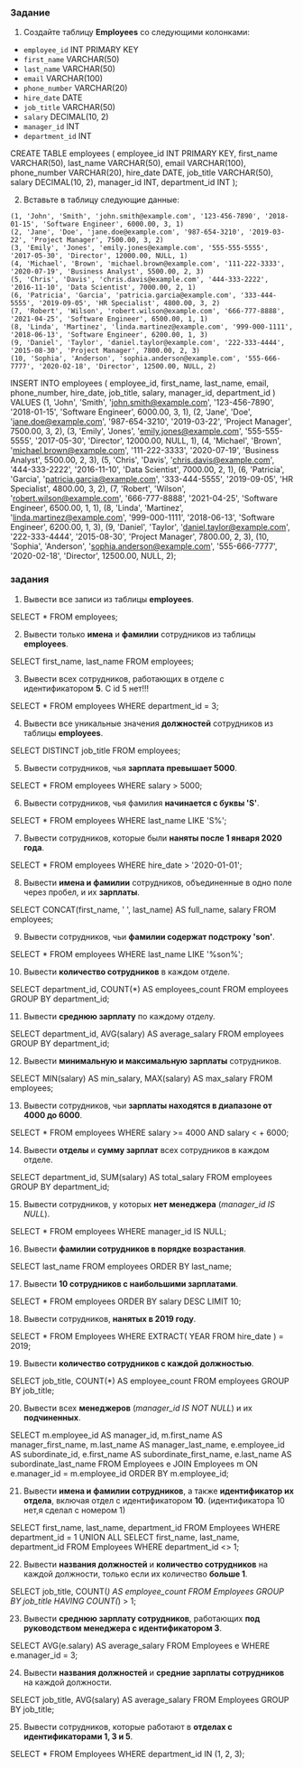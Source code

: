 ### Задание
1. Создайте таблицу **Employees** со следующими колонками:

- `employee_id` INT PRIMARY KEY
- `first_name` VARCHAR(50)
- `last_name` VARCHAR(50)
- `email` VARCHAR(100)
- `phone_number` VARCHAR(20)
- `hire_date` DATE
- `job_title` VARCHAR(50)
- `salary` DECIMAL(10, 2)
- `manager_id` INT
- `department_id` INT

CREATE TABLE
  employees (
    employee_id INT PRIMARY KEY,
    first_name VARCHAR(50),
    last_name VARCHAR(50),
    email VARCHAR(100),
    phone_number VARCHAR(20),
    hire_date DATE,
    job_title VARCHAR(50),
    salary DECIMAL(10, 2),
    manager_id INT,
    department_id INT
  );

2. Вставьте в таблицу следующие данные:

```
(1, 'John', 'Smith', 'john.smith@example.com', '123-456-7890', '2018-01-15', 'Software Engineer', 6000.00, 3, 1)
(2, 'Jane', 'Doe', 'jane.doe@example.com', '987-654-3210', '2019-03-22', 'Project Manager', 7500.00, 3, 2)
(3, 'Emily', 'Jones', 'emily.jones@example.com', '555-555-5555', '2017-05-30', 'Director', 12000.00, NULL, 1)
(4, 'Michael', 'Brown', 'michael.brown@example.com', '111-222-3333', '2020-07-19', 'Business Analyst', 5500.00, 2, 3)
(5, 'Chris', 'Davis', 'chris.davis@example.com', '444-333-2222', '2016-11-10', 'Data Scientist', 7000.00, 2, 1)
(6, 'Patricia', 'Garcia', 'patricia.garcia@example.com', '333-444-5555', '2019-09-05', 'HR Specialist', 4800.00, 3, 2)
(7, 'Robert', 'Wilson', 'robert.wilson@example.com', '666-777-8888', '2021-04-25', 'Software Engineer', 6500.00, 1, 1)
(8, 'Linda', 'Martinez', 'linda.martinez@example.com', '999-000-1111', '2018-06-13', 'Software Engineer', 6200.00, 1, 3)
(9, 'Daniel', 'Taylor', 'daniel.taylor@example.com', '222-333-4444', '2015-08-30', 'Project Manager', 7800.00, 2, 3)
(10, 'Sophia', 'Anderson', 'sophia.anderson@example.com', '555-666-7777', '2020-02-18', 'Director', 12500.00, NULL, 2)
```

INSERT INTO employees (
  employee_id,
    first_name,
    last_name,
    email,
    phone_number,
    hire_date,
    job_title,
    salary,
    manager_id,
    department_id
) VALUES
(1, 'John', 'Smith', 'john.smith@example.com', '123-456-7890', '2018-01-15', 'Software Engineer', 6000.00, 3, 1),
(2, 'Jane', 'Doe', 'jane.doe@example.com', '987-654-3210', '2019-03-22', 'Project Manager', 7500.00, 3, 2),
(3, 'Emily', 'Jones', 'emily.jones@example.com', '555-555-5555', '2017-05-30', 'Director', 12000.00, NULL, 1),
(4, 'Michael', 'Brown', 'michael.brown@example.com', '111-222-3333', '2020-07-19', 'Business Analyst', 5500.00, 2, 3),
(5, 'Chris', 'Davis', 'chris.davis@example.com', '444-333-2222', '2016-11-10', 'Data Scientist', 7000.00, 2, 1),
(6, 'Patricia', 'Garcia', 'patricia.garcia@example.com', '333-444-5555', '2019-09-05', 'HR Specialist', 4800.00, 3, 2),
(7, 'Robert', 'Wilson', 'robert.wilson@example.com', '666-777-8888', '2021-04-25', 'Software Engineer', 6500.00, 1, 1),
(8, 'Linda', 'Martinez', 'linda.martinez@example.com', '999-000-1111', '2018-06-13', 'Software Engineer', 6200.00, 1, 3),
(9, 'Daniel', 'Taylor', 'daniel.taylor@example.com', '222-333-4444', '2015-08-30', 'Project Manager', 7800.00, 2, 3),
(10, 'Sophia', 'Anderson', 'sophia.anderson@example.com', '555-666-7777', '2020-02-18', 'Director', 12500.00, NULL, 2);

### задания
1. Вывести все записи из таблицы **employees**.

SELECT *
FROM employees;

2. Вывести только **имена** и **фамилии** сотрудников из таблицы **employees**.

SELECT
  first_name,
  last_name
FROM
  employees;

3. Вывести всех сотрудников, работающих в отделе с идентификатором **5**.
С id 5 нет!!!

SELECT
  *
FROM
  employees
WHERE
  department_id = 3;

4. Вывести все уникальные значения **должностей** сотрудников из таблицы **employees**.

SELECT DISTINCT
  job_title
FROM
  employees;

5. Вывести сотрудников, чья **зарплата превышает 5000**.

SELECT
  *
FROM
  employees
WHERE
  salary > 5000;

6. Вывести сотрудников, чья фамилия **начинается с буквы 'S'**.

SELECT
  *
FROM
  employees
WHERE
  last_name LIKE 'S%';

7. Вывести сотрудников, которые были **наняты после 1 января 2020 года**.

SELECT
  *
FROM
  employees
WHERE
  hire_date > '2020-01-01';

8. Вывести **имена и фамилии** сотрудников, объединенные в одно поле через пробел, и их **зарплаты**.

SELECT
  CONCAT(first_name, ' ', last_name) AS full_name,
  salary
FROM
  employees;

9. Вывести сотрудников, чьи **фамилии содержат подстроку 'son'**.

SELECT
  *
FROM
  employees
WHERE
  last_name LIKE '%son%';

10. Вывести **количество сотрудников** в каждом отделе.

SELECT
  department_id,
  COUNT(*) AS employees_count
FROM
  employees
GROUP BY
  department_id;

11. Вывести **среднюю зарплату** по каждому отделу.

SELECT
  department_id,
  AVG(salary) AS average_salary
FROM
  employees
GROUP BY
  department_id;

12. Вывести **минимальную и максимальную зарплаты** сотрудников.

SELECT
  MIN(salary) AS min_salary,
  MAX(salary) AS max_salary
FROM
  employees;

13. Вывести сотрудников, чьи **зарплаты находятся в диапазоне от 4000 до 6000**.

SELECT
  *
FROM
  employees
WHERE
  salary >= 4000
  AND salary < + 6000;

14. Вывести **отделы** и **сумму зарплат** всех сотрудников в каждом отделе.

SELECT
  department_id,
  SUM(salary) AS total_salary
FROM
  employees
GROUP BY
  department_id;

15. Вывести сотрудников, у которых **нет менеджера** (*manager_id IS NULL*).

SELECT
  *
FROM
  employees
WHERE
  manager_id IS NULL;

16. Вывести **фамилии сотрудников в порядке возрастания**.

SELECT
  last_name
FROM
  employees
ORDER BY
  last_name;

17. Вывести **10 сотрудников с наибольшими зарплатами**.

SELECT
  *
FROM
  employees
ORDER BY
  salary DESC
LIMIT
  10;

18. Вывести сотрудников, **нанятых в 2019 году**.

SELECT
  *
FROM
  Employees
WHERE
  EXTRACT(
    YEAR
    FROM
      hire_date
  ) = 2019;

19. Вывести **количество сотрудников с каждой должностью**.

SELECT
  job_title,
  COUNT(*) AS employee_count
FROM
  employees
GROUP BY
  job_title;

20. Вывести всех **менеджеров** (*manager_id IS NOT NULL*) и их **подчиненных**.

SELECT
  m.employee_id AS manager_id,
  m.first_name AS manager_first_name,
  m.last_name AS manager_last_name,
  e.employee_id AS subordinate_id,
  e.first_name AS subordinate_first_name,
  e.last_name AS subordinate_last_name
FROM
  Employees e
  JOIN Employees m ON e.manager_id = m.employee_id
ORDER BY
  m.employee_id;

21. Вывести **имена и фамилии сотрудников**, а также **идентификатор их отдела**, включая отдел с идентификатором **10**.
(идентификатора 10 нет,я сделал с номером 1)


SELECT
  first_name,
  last_name,
  department_id
FROM
  Employees
WHERE
  department_id = 1
UNION ALL
SELECT
  first_name,
  last_name,
  department_id
FROM
  Employees
WHERE
  department_id <> 1;

22. Вывести **названия должностей** и **количество сотрудников** на каждой должности, только если их количество **больше 1**.

SELECT
  job_title,
  COUNT(*) AS employee_count
FROM
  Employees
GROUP BY
  job_title
HAVING
  COUNT(*) > 1;

23. Вывести **среднюю зарплату сотрудников**, работающих **под руководством менеджера с идентификатором 3**.

SELECT
  AVG(e.salary) AS average_salary
FROM
  Employees e
WHERE
  e.manager_id = 3;

24. Вывести **названия должностей** и **средние зарплаты сотрудников** на каждой должности.

SELECT
  job_title,
  AVG(salary) AS average_salary
FROM
  Employees
GROUP BY
  job_title;

25. Вывести сотрудников, которые работают в **отделах с идентификаторами 1, 3 и 5**.

SELECT
  *
FROM
  Employees
WHERE
  department_id IN (1, 2, 3);
  
